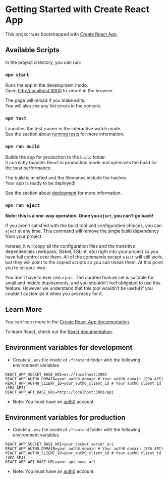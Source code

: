 # Getting Started with Create React App

This project was bootstrapped with [Create React App](https://github.com/facebook/create-react-app).

## Available Scripts

In the project directory, you can run:

### `npm start`

Runs the app in the development mode.\
Open [http://localhost:3000](http://localhost:3000) to view it in the browser.

The page will reload if you make edits.\
You will also see any lint errors in the console.

### `npm test`

Launches the test runner in the interactive watch mode.\
See the section about [running tests](https://facebook.github.io/create-react-app/docs/running-tests) for more information.

### `npm run build`

Builds the app for production to the `build` folder.\
It correctly bundles React in production mode and optimizes the build for the best performance.

The build is minified and the filenames include the hashes.\
Your app is ready to be deployed!

See the section about [deployment](https://facebook.github.io/create-react-app/docs/deployment) for more information.

### `npm run eject`

**Note: this is a one-way operation. Once you `eject`, you can’t go back!**

If you aren’t satisfied with the build tool and configuration choices, you can `eject` at any time. This command will remove the single build dependency from your project.

Instead, it will copy all the configuration files and the transitive dependencies (webpack, Babel, ESLint, etc) right into your project so you have full control over them. All of the commands except `eject` will still work, but they will point to the copied scripts so you can tweak them. At this point you’re on your own.

You don’t have to ever use `eject`. The curated feature set is suitable for small and middle deployments, and you shouldn’t feel obligated to use this feature. However we understand that this tool wouldn’t be useful if you couldn’t customize it when you are ready for it.

## Learn More

You can learn more in the [Create React App documentation](https://facebook.github.io/create-react-app/docs/getting-started).

To learn React, check out the [React documentation](https://reactjs.org/).

## Environment variables for development

- Create a `.env` file inside of `/frontend` folder with the following environment variables

```
REACT_APP_SOCKET_BASE_URI=ws://localhost:3002
REACT_APP_AUTH0_DOMAIN=your_auth0_domain # Your auth0 domain (SPA API)
REACT_APP_AUTH0_CLIENT_ID=your_auth0_client_id # Your auth0 client id (SPA API)
REACT_APP_API_BASE_URL=http://localhost:3001/api
```

- Note: You must have an [auth0](https://auth0.com/) account.

## Environment variables for production

- Create a `.env` file inside of `/frontend` folder with the following environment variables

```
REACT_APP_SOCKET_BASE_URI=your_socket_server_uri
REACT_APP_AUTH0_DOMAIN=your_auth0_domain # Your auth0 domain (SPA API)
REACT_APP_AUTH0_CLIENT_ID=your_auth0_client_id # Your auth0 client id (SPA API)
REACT_APP_API_BASE_URL=your_api_base_url
```

- Note: You must have an [auth0](https://auth0.com/) account.
